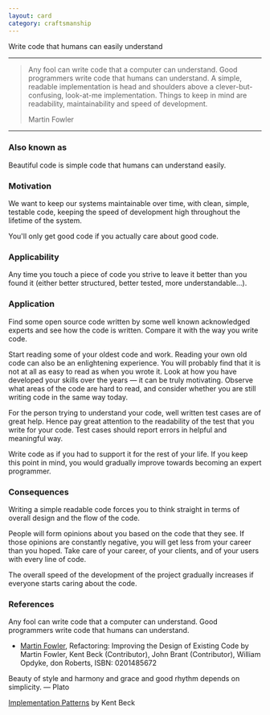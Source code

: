 ```yaml
---
layout: card
category: craftsmanship
---
```


Write code that humans can easily understand

---

> Any fool can write code that a computer can understand. Good programmers write
> code that humans can understand. A simple, readable implementation is head and
> shoulders above a clever-but-confusing, look-at-me implementation. Things to
> keep in mind are readability, maintainability and speed of development.
>
> <div class="attribution">Martin Fowler</div>

---

### Also known as

Beautiful code is simple code that humans can understand easily.

### Motivation

We want to keep our systems maintainable over time, with clean, simple, testable code, keeping the speed of development high throughout the lifetime of the system.

You'll only get good code if you actually care about good code.

### Applicability

Any time you touch a piece of code you strive to leave it better than you found it (either better structured, better tested, more understandable...).

### Application

Find some open source code written by some well known acknowledged experts and see how the code is written. Compare it with the way you write code.

Start reading some of your oldest code and work. Reading your own old code can also be an enlightening experience. You will probably find that it is not at all as easy to read as when you wrote it. Look at how you have developed your skills over the years — it can be truly motivating. Observe what areas of the code are hard to read, and consider whether you are still writing code in the same way today.

For the person trying to understand your code, well written test cases are of great help. Hence pay great attention to the readability of the test that you write for your code. Test cases should report errors in helpful and meaningful way.

Write code as if you had to support it for the rest of your life. If you keep this point in mind, you would gradually improve towards becoming an expert programmer.

### Consequences

Writing a simple readable code forces you to think straight in terms of overall design and the flow of the code.

People will form opinions about you based on the code that they see. If those opinions are constantly negative, you will get less from your career than you hoped. Take care of your career, of your clients, and of your users with every line of code.

The overall speed of the development of the project gradually increases if everyone starts caring about the code.

### References

Any fool can write code that a computer can understand. Good programmers write code that humans can understand.

- [Martin Fowler](https://www.softwarequotes.com/showquotes.aspx?id=573&name=Fowler,Martin), Refactoring: Improving the Design of Existing Code by Martin Fowler, Kent Beck (Contributor), John Brant (Contributor), William Opdyke, don Roberts, ISBN: 0201485672

Beauty of style and harmony and grace and good rhythm depends on simplicity. — Plato

[Implementation Patterns](https://www.informit.com/title/0321413091) by Kent Beck
